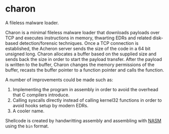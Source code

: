 # charon
A fileless malware loader.

Charon is a minimal fileless malware loader that downloads payloads over TCP and executes instructions in memory, thwarting EDRs and related disk-based detection/forensic techniques. Once a TCP connection is established, the Acheron server sends the size of the code in a 64 bit unsigned long. Charon allocates a buffer based on the supplied size and sends back the size in order to start the payload transfer. After the payload is written to the buffer, Charon changes the memory permissions of the buffer, recasts the buffer pointer to a function pointer and calls the function.

A number of improvements could be made such as:
1. Implementing the program in assembly in order to avoid the overhead that C compilers introduce.
2. Calling syscalls directly instead of calling kernel32 functions in order to avoid hooks setup by modern EDRs.
3. A cooler name.

Shellcode is created by handwritting assembly and assembling with [NASM](https://www.nasm.us/) using the ```bin``` format.
